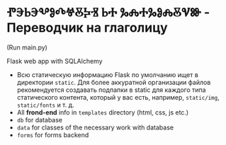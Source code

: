 # ⰒⰅⰓⰅⰂⰑⰄⰝⰋⰍⰠ ⰓⰀ ⰃⰎⰀⰃⰑⰎⰋⰜⰖ - Переводчик на глаголицу 
(Run main.py)

Flask web app with SQLAlchemy

- Всю статическую информацию Flask по умолчанию ищет в директории `static`. Для более аккуратной организации файлов рекомендуется создавать подпапки в static для каждого типа статического контента, который у вас есть, например, `static/img`, `static/fonts` и т. д.
- All **frond-end** info in `templates` directory (html, css, js etc.)
- `db` for database
- `data` for classes of the necessary work with database
- `forms` for forms backend
